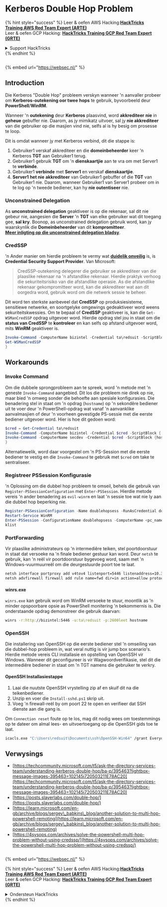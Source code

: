 # Kerberos Double Hop Problem

{% hint style="success" %}
Leer & oefen AWS Hacking:<img src="/.gitbook/assets/arte.png" alt="" data-size="line">[**HackTricks Training AWS Red Team Expert (ARTE)**](https://training.hacktricks.xyz/courses/arte)<img src="/.gitbook/assets/arte.png" alt="" data-size="line">\
Leer & oefen GCP Hacking: <img src="/.gitbook/assets/grte.png" alt="" data-size="line">[**HackTricks Training GCP Red Team Expert (GRTE)**<img src="/.gitbook/assets/grte.png" alt="" data-size="line">](https://training.hacktricks.xyz/courses/grte)

<details>

<summary>Support HackTricks</summary>

* Kyk na die [**subskripsie planne**](https://github.com/sponsors/carlospolop)!
* **Sluit aan by die** 💬 [**Discord groep**](https://discord.gg/hRep4RUj7f) of die [**telegram groep**](https://t.me/peass) of **volg** ons op **Twitter** 🐦 [**@hacktricks\_live**](https://twitter.com/hacktricks\_live)**.**
* **Deel hacking truuks deur PRs in te dien na die** [**HackTricks**](https://github.com/carlospolop/hacktricks) en [**HackTricks Cloud**](https://github.com/carlospolop/hacktricks-cloud) github repos.

</details>
{% endhint %}

<figure><img src="https://pentest.eu/RENDER_WebSec_10fps_21sec_9MB_29042024.gif" alt=""><figcaption></figcaption></figure>

{% embed url="https://websec.nl/" %}


## Introduction

Die Kerberos "Double Hop" probleem verskyn wanneer 'n aanvaller probeer om **Kerberos-outekening oor twee** **hops** te gebruik, byvoorbeeld deur **PowerShell**/**WinRM**.

Wanneer 'n **outekening** deur **Kerberos** plaasvind, word **akkrediteer** **nie** in **geheue** gebuffer nie. Daarom, as jy mimikatz uitvoer, sal jy **nie akkrediteer** van die gebruiker op die masjien vind nie, selfs al is hy besig om prosesse te loop.

Dit is omdat wanneer jy met Kerberos verbind, dit die stappe is:

1. Gebruiker1 verskaf akkrediteer en die **domeinbeheerder** keer 'n Kerberos **TGT** aan Gebruiker1 terug.
2. Gebruiker1 gebruik **TGT** om 'n **dienskaartjie** aan te vra om met Server1 te **verbinde**.
3. Gebruiker1 **verbinde** met **Server1** en verskaf **dienskaartjie**.
4. **Server1** **het nie** **akkrediteer** van Gebruiker1 gebuffer of die **TGT** van Gebruiker1 nie. Daarom, wanneer Gebruiker1 van Server1 probeer om in te log op 'n tweede bediener, kan hy **nie outentiseer** nie.

### Unconstrained Delegation

As **unconstrained delegation** geaktiveer is op die rekenaar, sal dit nie gebeur nie, aangesien die **Server** 'n **TGT** van elke gebruiker wat dit toegang gee, **sal kry**. Boonop, as unconstrained delegation gebruik word, kan jy waarskynlik die **Domeinbeheerder** van dit **kompromitteer**.\
[**Meer inligting op die unconstrained delegation bladsy**](unconstrained-delegation.md).

### CredSSP

'n Ander manier om hierdie probleem te vermy wat [**duidelik onveilig**](https://docs.microsoft.com/en-us/powershell/module/microsoft.wsman.management/enable-wsmancredssp?view=powershell-7) is, is **Credential Security Support Provider**. Van Microsoft:

> CredSSP-outekening delegerer die gebruiker se akkrediteer van die plaaslike rekenaar na 'n afstandlike rekenaar. Hierdie praktyk verhoog die sekuriteitsrisiko van die afstandlike operasie. As die afstandlike rekenaar gekompromitteer word, kan die akkrediteer wat aan dit oorgedra word, gebruik word om die netwerk sessie te beheer.

Dit word ten sterkste aanbeveel dat **CredSSP** op produksiesisteme, sensitiewe netwerke, en soortgelyke omgewings gedeaktiveer word weens sekuriteitskwessies. Om te bepaal of **CredSSP** geaktiveer is, kan die `Get-WSManCredSSP` opdrag uitgevoer word. Hierdie opdrag stel jou in staat om die **status van CredSSP** te **kontroleer** en kan selfs op afstand uitgevoer word, mits **WinRM** geaktiveer is.
```powershell
Invoke-Command -ComputerName bizintel -Credential ta\redsuit -ScriptBlock {
Get-WSManCredSSP
}
```
## Workarounds

### Invoke Command

Om die dubbele sprongprobleem aan te spreek, word 'n metode met 'n geneste `Invoke-Command` aangebied. Dit los die probleem nie direk op nie, maar bied 'n omweg sonder die behoefte aan spesiale konfigurasies. Die benadering stel in staat om 'n opdrag (`hostname`) op 'n sekondêre bediener uit te voer deur 'n PowerShell-opdrag wat vanaf 'n aanvanklike aanvalmasjien of deur 'n voorheen gevestigde PS-sessie met die eerste bediener uitgevoer word. Hier is hoe dit gedoen word:
```powershell
$cred = Get-Credential ta\redsuit
Invoke-Command -ComputerName bizintel -Credential $cred -ScriptBlock {
Invoke-Command -ComputerName secdev -Credential $cred -ScriptBlock {hostname}
}
```
Alternatiewelik, word daar voorgestel om 'n PS-Session met die eerste bediener te vestig en die `Invoke-Command` te gebruik met `$cred` om take te sentraliseer.

### Registreer PSSession Konfigurasie

'n Oplossing om die dubbel hop probleem te omseil, behels die gebruik van `Register-PSSessionConfiguration` met `Enter-PSSession`. Hierdie metode vereis 'n ander benadering as `evil-winrm` en laat 'n sessie toe wat nie ly aan die dubbel hop beperking nie.
```powershell
Register-PSSessionConfiguration -Name doublehopsess -RunAsCredential domain_name\username
Restart-Service WinRM
Enter-PSSession -ConfigurationName doublehopsess -ComputerName <pc_name> -Credential domain_name\username
klist
```
### PortForwarding

Vir plaaslike administrateurs op 'n intermediêre teiken, stel poortdoorstuur in staat dat versoeke na 'n finale bediener gestuur kan word. Deur `netsh` te gebruik, kan 'n reël vir poortdoorstuur bygevoeg word, saam met 'n Windows-vuurmuurreël om die deurgestuurde poort toe te laat.
```bash
netsh interface portproxy add v4tov4 listenport=5446 listenaddress=10.35.8.17 connectport=5985 connectaddress=10.35.8.23
netsh advfirewall firewall add rule name=fwd dir=in action=allow protocol=TCP localport=5446
```
#### winrs.exe

`winrs.exe` kan gebruik word om WinRM versoeke te stuur, moontlik as 'n minder opspoorbare opsie as PowerShell monitering 'n bekommernis is. Die onderstaande opdrag demonstreer die gebruik daarvan:
```bash
winrs -r:http://bizintel:5446 -u:ta\redsuit -p:2600leet hostname
```
### OpenSSH

Die installering van OpenSSH op die eerste bediener stel 'n omseiling van die dubbel-hop probleem in, wat veral nuttig is vir jump box scenario's. Hierdie metode vereis CLI installasie en opstelling van OpenSSH vir Windows. Wanneer dit geconfigureer is vir Wagwoordverifikasie, stel dit die intermediêre bediener in staat om 'n TGT namens die gebruiker te verkry.

#### OpenSSH Installasiestappe

1. Laai die nuutste OpenSSH vrystelling zip af en skuif dit na die teikenbediener.
2. Unzip en voer die `Install-sshd.ps1` skrip uit.
3. Voeg 'n firewall-reël by om poort 22 te open en verifieer dat SSH dienste aan die gang is.

Om `Connection reset` foute op te los, mag dit nodig wees om toestemmings op te dateer om almal lees- en uitvoertoegang op die OpenSSH gids toe te laat.
```bash
icacls.exe "C:\Users\redsuit\Documents\ssh\OpenSSH-Win64" /grant Everyone:RX /T
```
## Verwysings

* [https://techcommunity.microsoft.com/t5/ask-the-directory-services-team/understanding-kerberos-double-hop/ba-p/395463?lightbox-message-images-395463=102145i720503211E78AC20](https://techcommunity.microsoft.com/t5/ask-the-directory-services-team/understanding-kerberos-double-hop/ba-p/395463?lightbox-message-images-395463=102145i720503211E78AC20)
* [https://posts.slayerlabs.com/double-hop/](https://posts.slayerlabs.com/double-hop/)
* [https://learn.microsoft.com/en-gb/archive/blogs/sergey\_babkins\_blog/another-solution-to-multi-hop-powershell-remoting](https://learn.microsoft.com/en-gb/archive/blogs/sergey\_babkins\_blog/another-solution-to-multi-hop-powershell-remoting)
* [https://4sysops.com/archives/solve-the-powershell-multi-hop-problem-without-using-credssp/](https://4sysops.com/archives/solve-the-powershell-multi-hop-problem-without-using-credssp/)

<figure><img src="https://pentest.eu/RENDER_WebSec_10fps_21sec_9MB_29042024.gif" alt=""><figcaption></figcaption></figure>

{% embed url="https://websec.nl/" %}

{% hint style="success" %}
Leer & oefen AWS Hacking:<img src="/.gitbook/assets/arte.png" alt="" data-size="line">[**HackTricks Training AWS Red Team Expert (ARTE)**](https://training.hacktricks.xyz/courses/arte)<img src="/.gitbook/assets/arte.png" alt="" data-size="line">\
Leer & oefen GCP Hacking: <img src="/.gitbook/assets/grte.png" alt="" data-size="line">[**HackTricks Training GCP Red Team Expert (GRTE)**<img src="/.gitbook/assets/grte.png" alt="" data-size="line">](https://training.hacktricks.xyz/courses/grte)

<details>

<summary>Ondersteun HackTricks</summary>

* Kyk na die [**subskripsie planne**](https://github.com/sponsors/carlospolop)!
* **Sluit aan by die** 💬 [**Discord groep**](https://discord.gg/hRep4RUj7f) of die [**telegram groep**](https://t.me/peass) of **volg** ons op **Twitter** 🐦 [**@hacktricks\_live**](https://twitter.com/hacktricks\_live)**.**
* **Deel hacking truuks deur PRs in te dien na die** [**HackTricks**](https://github.com/carlospolop/hacktricks) en [**HackTricks Cloud**](https://github.com/carlospolop/hacktricks-cloud) github repos.

</details>
{% endhint %}
